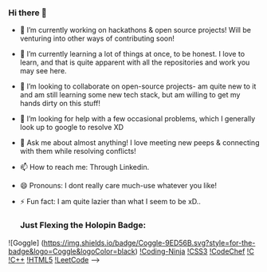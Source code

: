 ### Hi there 👋

<!--
**Anishbhaduri/Anishbhaduri** is a ✨ _special_ ✨ repository because its `README.md` (this file) appears on your GitHub profile.

Here are some ideas to get you started:
-->

- 🔭 I’m currently working on hackathons & open source projects! Will be venturing into other ways of contributing soon!
- 🌱 I’m currently learning a lot of things at once, to be honest. I love to learn, and that is quite apparent with all the repositories and work you may see here.
- 👯 I’m looking to collaborate on open-source projects- am quite new to it and am still learning some new tech stack, but am willing to get my hands dirty on this stuff!
- 🤔 I’m looking for help with a few occasional problems, which I generally look up to google to resolve XD
- 💬 Ask me about almost anything! I love meeting new peeps & connecting with them while resolving conflicts!
- 📫 How to reach me: Through Linkedin.
- 😄 Pronouns:  I dont really care much-use whatever you like!
- ⚡ Fun fact: I am quite lazier than what I seem to be xD..

  ### Just Flexing the Holopin Badge:
 ![Goggle] (https://img.shields.io/badge/Coggle-9ED56B.svg?style=for-the-badge&logo=Coggle&logoColor=black)
  [!Coding-Ninja](https://img.shields.io/badge/Coding%20Ninjas-DD6620.svg?style=for-the-badge&logo=Coding-Ninjas&logoColor=white)
  [!CSS3](https://img.shields.io/badge/CSS3-1572B6.svg?style=for-the-badge&logo=CSS3&logoColor=white)
  [!CodeChef](https://img.shields.io/badge/CodeChef-5B4638.svg?style=for-the-badge&logo=CodeChef&logoColor=white)
  [!C](https://img.shields.io/badge/C-A8B9CC.svg?style=for-the-badge&logo=C&logoColor=black)
  [!C++](https://img.shields.io/badge/C++-00599C.svg?style=for-the-badge&logo=C++&logoColor=white)
  [!HTML5](https://img.shields.io/badge/HTML5-E34F26.svg?style=for-the-badge&logo=HTML5&logoColor=white)
  [!LeetCode](https://img.shields.io/badge/LeetCode-FFA116.svg?style=for-the-badge&logo=LeetCode&logoColor=white)
-->
